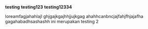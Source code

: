 **testing**
**testing123**
**testing12334**

loreamfagjahahlajl
ghjgajkgajhhjjujkgag
ahahhcanbncjajfahjfhjajafha
gagahabadhsashashh
ini merupakan testing 2
